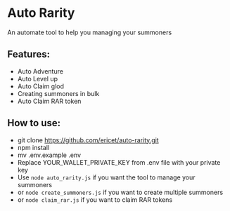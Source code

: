 # Auto Rarity
An automate tool to help you managing your summoners

## Features:
* Auto Adventure
* Auto Level up
* Auto Claim glod
* Creating summoners in bulk
* Auto Claim RAR token

## How to use:
* git clone https://github.com/ericet/auto-rarity.git
* npm install
* mv .env.example .env
* Replace YOUR_WALLET_PRIVATE_KEY from .env file with your private key
* Use `node auto_rarity.js` if you want the tool to manage your summoners
* or `node create_summoners.js` if you want to create multiple summoners
* or `node claim_rar.js` if you want to claim RAR tokens



